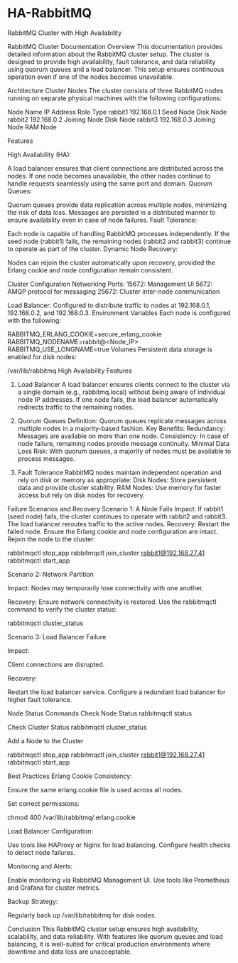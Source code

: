 # HA-RabbitMQ
RabbitMQ Cluster with High Availability


RabbitMQ Cluster Documentation
Overview
This documentation provides detailed information about the RabbitMQ cluster setup. The cluster is designed to provide high availability, fault tolerance, and data reliability using quorum queues and a load balancer. This setup ensures continuous operation even if one of the nodes becomes unavailable.

Architecture
Cluster Nodes
The cluster consists of three RabbitMQ nodes running on separate physical machines with the following configurations:

Node Name	IP Address	Role	Type
rabbit1	192.168.0.1	Seed Node	Disk Node
rabbit2	192.168.0.2	Joining Node	Disk Node
rabbit3	192.168.0.3	Joining Node	RAM Node


Features


High Availability (HA):

A load balancer ensures that client connections are distributed across the nodes. If one node becomes unavailable, the other nodes continue to handle requests seamlessly using the same port and domain.
Quorum Queues:

Quorum queues provide data replication across multiple nodes, minimizing the risk of data loss. Messages are persisted in a distributed manner to ensure availability even in case of node failures.
Fault Tolerance:

Each node is capable of handling RabbitMQ processes independently. If the seed node (rabbit1) fails, the remaining nodes (rabbit2 and rabbit3) continue to operate as part of the cluster.
Dynamic Node Recovery:

Nodes can rejoin the cluster automatically upon recovery, provided the Erlang cookie and node configuration remain consistent.


Cluster Configuration
Networking
Ports:
15672: Management UI
5672: AMQP protocol for messaging
25672: Cluster inter-node communication


Load Balancer:
Configured to distribute traffic to nodes at 192.168.0.1, 192.168.0.2, and 192.168.0.3.
Environment Variables
Each node is configured with the following:


RABBITMQ_ERLANG_COOKIE=secure_erlang_cookie
RABBITMQ_NODENAME=rabbit@<Node_IP>
RABBITMQ_USE_LONGNAME=true
Volumes
Persistent data storage is enabled for disk nodes:

/var/lib/rabbitmq
High Availability Features


1. Load Balancer
A load balancer ensures clients connect to the cluster via a single domain (e.g., rabbitmq.local) without being aware of individual node IP addresses.
If one node fails, the load balancer automatically redirects traffic to the remaining nodes.


2. Quorum Queues
Definition: Quorum queues replicate messages across multiple nodes in a majority-based fashion.
Key Benefits:
Redundancy: Messages are available on more than one node.
Consistency: In case of node failure, remaining nodes provide message continuity.
Minimal Data Loss Risk: With quorum queues, a majority of nodes must be available to process messages.


3. Fault Tolerance
RabbitMQ nodes maintain independent operation and rely on disk or memory as appropriate:
Disk Nodes: Store persistent data and provide cluster stability.
RAM Nodes: Use memory for faster access but rely on disk nodes for recovery.


Failure Scenarios and Recovery
Scenario 1: A Node Fails
Impact:
If rabbit1 (seed node) fails, the cluster continues to operate with rabbit2 and rabbit3.
The load balancer reroutes traffic to the active nodes.
Recovery:
Restart the failed node.
Ensure the Erlang cookie and node configuration are intact.
Rejoin the node to the cluster:

rabbitmqctl stop_app
rabbitmqctl join_cluster rabbit1@192.168.27.41
rabbitmqctl start_app

Scenario 2: Network Partition

Impact:
Nodes may temporarily lose connectivity with one another.

Recovery:
Ensure network connectivity is restored.
Use the rabbitmqctl command to verify the cluster status:

rabbitmqctl cluster_status

Scenario 3: Load Balancer Failure

Impact:

Client connections are disrupted.

Recovery:

Restart the load balancer service.
Configure a redundant load balancer for higher fault tolerance.

Node Status Commands
Check Node Status
rabbitmqctl status

Check Cluster Status
rabbitmqctl cluster_status

Add a Node to the Cluster

rabbitmqctl stop_app
rabbitmqctl join_cluster rabbit1@192.168.27.41
rabbitmqctl start_app

Best Practices
Erlang Cookie Consistency:

Ensure the same erlang.cookie file is used across all nodes.

Set correct permissions:

chmod 400 /var/lib/rabbitmq/.erlang.cookie

Load Balancer Configuration:

Use tools like HAProxy or Nginx for load balancing.
Configure health checks to detect node failures.

Monitoring and Alerts:

Enable monitoring via RabbitMQ Management UI.
Use tools like Prometheus and Grafana for cluster metrics.

Backup Strategy:

Regularly back up /var/lib/rabbitmq for disk nodes.

Conclusion
This RabbitMQ cluster setup ensures high availability, scalability, and data reliability. With features like quorum queues and load balancing, it is well-suited for critical production environments where downtime and data loss are unacceptable.
